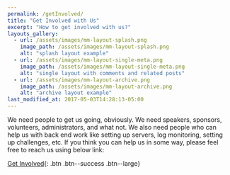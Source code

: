 ```yaml
---
permalink: /getInvolved/
title: "Get Involved with Us"
excerpt: "How to get involved with us?"
layouts_gallery:
  - url: /assets/images/mm-layout-splash.png
    image_path: /assets/images/mm-layout-splash.png
    alt: "splash layout example"
  - url: /assets/images/mm-layout-single-meta.png
    image_path: /assets/images/mm-layout-single-meta.png
    alt: "single layout with comments and related posts"
  - url: /assets/images/mm-layout-archive.png
    image_path: /assets/images/mm-layout-archive.png
    alt: "archive layout example"
last_modified_at: 2017-05-03T14:28:13-05:00
---
```


We need people to get us going, obviously. We need speakers, sponsors, volunteers, administrators, and what not. We also need people who can help us with back end work like setting up servers, log monitoring, setting up challenges, etc. If you think you can help us in some way, please feel free to reach us using below link:

[Get Involved]({{"https://docs.google.com/forms/d/e/1FAIpQLScslWR15Oau7T1Nr9kZ9o7QQI72JEdpLMKpl8zn_S6NCEIZmg/viewform?usp=sf_link"}}){: .btn .btn--success .btn--large}
